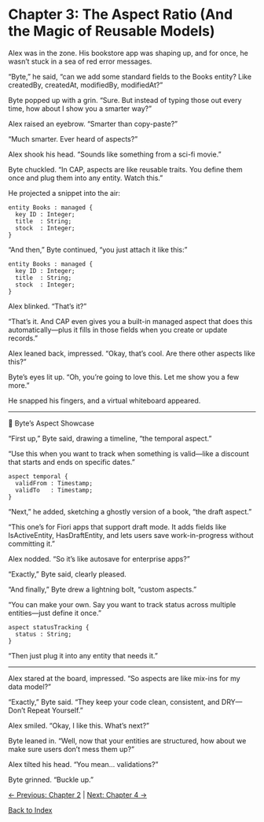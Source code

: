 # Chapter 3: The Aspect Ratio (And the Magic of Reusable Models)

Alex was in the zone. His bookstore app was shaping up, and for once, he wasn’t stuck in a sea of red error messages.

“Byte,” he said, “can we add some standard fields to the Books entity? Like createdBy, createdAt, modifiedBy, modifiedAt?”

Byte popped up with a grin. “Sure. But instead of typing those out every time, how about I show you a smarter way?”

Alex raised an eyebrow. “Smarter than copy-paste?”

“Much smarter. Ever heard of aspects?”

Alex shook his head. “Sounds like something from a sci-fi movie.”

Byte chuckled. “In CAP, aspects are like reusable traits. You define them once and plug them into any entity. Watch this.”

He projected a snippet into the air:

```cds
entity Books : managed {
  key ID : Integer;
  title  : String;
  stock  : Integer;
}
```

“And then,” Byte continued, “you just attach it like this:”

```cds
entity Books : managed {
  key ID : Integer;
  title  : String;
  stock  : Integer;
}
```

Alex blinked. “That’s it?”

“That’s it. And CAP even gives you a built-in managed aspect that does this automatically—plus it fills in those fields when you create or update records.”

Alex leaned back, impressed. “Okay, that’s cool. Are there other aspects like this?”

Byte’s eyes lit up. “Oh, you’re going to love this. Let me show you a few more.”

He snapped his fingers, and a virtual whiteboard appeared.

________________________________________

🧩 Byte’s Aspect Showcase

“First up,” Byte said, drawing a timeline, “the temporal aspect.”

“Use this when you want to track when something is valid—like a discount that starts and ends on specific dates.”

```cds
aspect temporal {
  validFrom : Timestamp;
  validTo   : Timestamp;
}
```

“Next,” he added, sketching a ghostly version of a book, “the draft aspect.”

“This one’s for Fiori apps that support draft mode. It adds fields like IsActiveEntity, HasDraftEntity, and lets users save work-in-progress without committing it.”

Alex nodded. “So it’s like autosave for enterprise apps?”

“Exactly,” Byte said, clearly pleased.

“And finally,” Byte drew a lightning bolt, “custom aspects.”

“You can make your own. Say you want to track status across multiple entities—just define it once.”

```cds
aspect statusTracking {
  status : String;
}
```

“Then just plug it into any entity that needs it.”

________________________________________

Alex stared at the board, impressed. “So aspects are like mix-ins for my data model?”

“Exactly,” Byte said. “They keep your code clean, consistent, and DRY—Don’t Repeat Yourself.”

Alex smiled. “Okay, I like this. What’s next?”

Byte leaned in. “Well, now that your entities are structured, how about we make sure users don’t mess them up?”

Alex tilted his head. “You mean… validations?”

Byte grinned. “Buckle up.”

[← Previous: Chapter 2](Chapter-2.md) | [Next: Chapter 4 →](Chapter-4.md)

[Back to Index](README.md)
